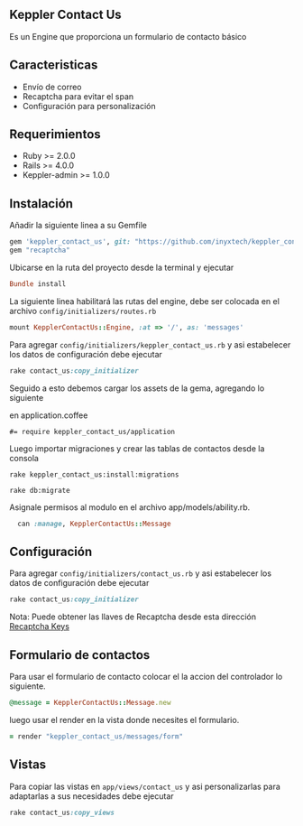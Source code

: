 ## Keppler Contact Us

Es un Engine que proporciona un formulario de contacto básico

## Caracteristicas

- Envío de correo
- Recaptcha para evitar el span
- Configuración para personalización

## Requerimientos

* Ruby >= 2.0.0
* Rails >= 4.0.0
* Keppler-admin >= 1.0.0

## Instalación

Añadir la siguiente linea a su Gemfile

```ruby
gem 'keppler_contact_us', git: "https://github.com/inyxtech/keppler_contact_us.git"
gem "recaptcha"
```

Ubicarse en la ruta del proyecto desde la terminal y ejecutar

```ruby
Bundle install
```

La siguiente linea habilitará las rutas del engine, debe ser colocada en el archivo `config/initializers/routes.rb`

```ruby
mount KepplerContactUs::Engine, :at => '/', as: 'messages'
```

Para agregar `config/initializers/keppler_contact_us.rb` y asi estabelecer los datos de configuración debe ejecutar

```ruby
rake contact_us:copy_initializer
```

Seguido a esto debemos cargar los assets de la gema, agregando lo siguiente

en application.coffee

```
#= require keppler_contact_us/application
```

Luego importar migraciones y crear las tablas de contactos desde la consola

```
rake keppler_contact_us:install:migrations 
```
```
rake db:migrate

```
Asignale permisos al modulo en el archivo app/models/ability.rb.

```ruby
  can :manage, KepplerContactUs::Message
```

## Configuración

Para agregar `config/initializers/contact_us.rb` y asi estabelecer los datos de configuración debe ejecutar

```ruby
rake contact_us:copy_initializer
```

Nota: Puede obtener las llaves de Recaptcha desde esta dirección [Recaptcha Keys](https://www.google.com/recaptcha/admin)

## Formulario de contactos
Para usar el formulario de contacto colocar el la accion del controlador lo siguiente.

```ruby
@message = KepplerContactUs::Message.new
```
luego usar el render en la vista donde necesites el formulario.

```ruby
= render "keppler_contact_us/messages/form"
```


## Vistas

Para copiar las vistas en `app/views/contact_us` y asi personalizarlas para adaptarlas a sus necesidades debe ejecutar

```ruby
rake contact_us:copy_views
```


